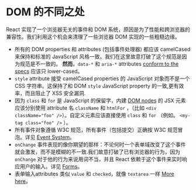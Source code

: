 # DOM 的不同之处

React 实现了一个浏览器无关的事件和 DOM 系统，原因是为了性能和跨浏览器的兼容性。我们利用这个机会来清理了一些浏览器 DOM 实现的一些粗糙边缘。

* 所有的 DOM properties 和 attributes (包括事件处理器) 都应该 camelCased 来保持和标准的 JavaScript 风格一致。我们在这里故意打破了这个规范是因为规范是不一致的。 **然而**，`data-*` 和 `aria-*` attributes [conform to the specs](https://developer.mozilla.org/en-US/docs/Web/HTML/Global_attributes#data-*) 应该只 lower-cased。
* `style` attribute 接受 camelCased properties 的 JavaScript 对象而不是一个 CSS 字符串。这保持了和 DOM `style` JavaScript property 的一致,更有效率，而且阻止了 XSS 安全漏洞.
* 因为 `class` 和 `for` 是 JavaScript 的保留字，内建 [DOM nodes](http://javascript.info/tutorial/dom-nodes) 的 JSX 元素应该分别使用 attribute 名 `className` 和 `htmlFor` ，（比如 `<div className="foo" />`）。自定义元素应该直接使用 `class` 和 `for` （例如。 `<my-tag class="foo" />` ）。
* 所有事件对象遵循 W3C 规范，所有事件（包括提交）正确按 W3C 规范冒泡。详见 [Event System](ref-05-events.md)。
* `onChange` 事件表现的像你期望的那样：不论何时一个表单域改变了这个事件就会激发，而不是模糊的不一致.我们故意打破了已有浏览器的行为，因为 `onChange` 对于他的行为来说用词不当，并且 React 依赖于这个事件来实时响应用户的输入。详见 [Forms](07-forms.md)。
* 表单输入attributes 类似 `value` 和 `checked`，就像 `textarea` 一样 [More here](07-forms.md)。
